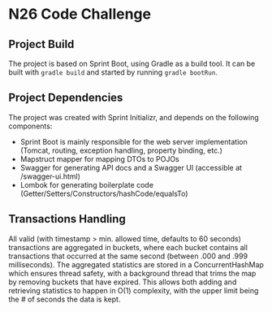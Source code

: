 # N26 Code Challenge

## Project Build

The project is based on Sprint Boot, using Gradle as a build tool. It can be built with `gradle build` and started by running `gradle bootRun`.

## Project Dependencies

The project was created with Sprint Initializr, and depends on the following components:

- Sprint Boot is mainly responsible for the web server implementation (Tomcat, routing, exception handling, property binding, etc.)
- Mapstruct mapper for mapping DTOs to POJOs
- Swagger for generating API docs and a Swagger UI (accessible at /swagger-ui.html)
- Lombok for generating boilerplate code (Getter/Setters/Constructors/hashCode/equalsTo)

## Transactions Handling

All valid (with timestamp > min. allowed time, defaults to 60 seconds) transactions are aggregated in buckets, where each bucket contains all transactions that occurred at the same second (between .000 and .999 milliseconds).
The aggregated statistics are stored in a ConcurrentHashMap which ensures thread safety, with a background thread that trims the map by removing buckets that have expired.
This allows both adding and retrieving statistics to happen in O(1) complexity, with the upper limit being the # of seconds the data is kept.
